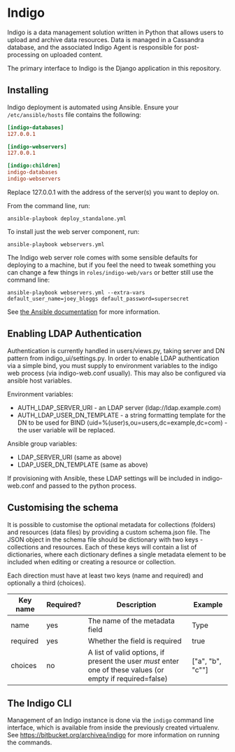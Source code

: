 # Indigo

Indigo is a data management solution written in Python that allows users to upload and archive data resources.  Data is managed in a Cassandra database, and the associated Indigo Agent is responsible for post-processing on uploaded content.

The primary interface to Indigo is the Django application in this repository.


## Installing

Indigo deployment is automated using Ansible. Ensure
your `/etc/ansible/hosts` file contains the following:

```ini
[indigo-databases]
127.0.0.1

[indigo-webservers]
127.0.0.1

[indigo:children]
indigo-databases
indigo-webservers
```

Replace 127.0.0.1 with the address of the server(s) you want to deploy on.

From the command line, run:

`ansible-playbook deploy_standalone.yml`

To install just the web server component, run:

`ansible-playbook webservers.yml`

The Indigo web server role comes with some sensible defaults for deploying to a machine, but
if you feel the need to tweak something you can change a few things in `roles/indigo-web/vars` or
better still use the command line:

`ansible-playbook webservers.yml --extra-vars default_user_name=joey_bloggs default_password=supersecret`

See [the Ansible documentation](http://docs.ansible.com/ansible/) for more information.

## Enabling LDAP Authentication

Authentication is currently handled in users/views.py, taking server and DN pattern from indigo_ui/settings.py. In order to enable LDAP authentication via a simple bind, you must supply to environment variables to the indigo web process (via indigo-web.conf usually). This
may also be configured via ansible host variables.

Environment variables:
* AUTH_LDAP_SERVER_URI - an LDAP server (ldap://ldap.example.com)
* AUTH_LDAP_USER_DN_TEMPLATE - a string formatting template for the DN to be used for BIND (uid=%(user)s,ou=users,dc=example,dc=com) - the user variable will be replaced.

Ansible group variables:
* LDAP_SERVER_URI (same as above)
* LDAP_USER_DN_TEMPLATE (same as above)

If provisioning with Ansible, these LDAP settings will be included in indigo-web.conf and passed to the python process.

## Customising the schema

It is possible to customise the optional metadata for collections (folders) and resources (data files) by providing a custom schema.json file.  The JSON object in the schema file should be dictionary with two keys - collections and resources.  Each of these keys will contain a list of dictionaries, where each dictionary defines a single metadata element to be included when editing or creating a resource or collection.

Each direction must have at least two keys (name and required) and optionally a third (choices).

| Key name | Required? | Description | Example |
|----------|-----------|-------------|---------|
| name  | yes  | The name of the metadata field | Type |
| required | yes| Whether the field is required | true |
| choices | no | A list of valid options, if present the user *must* enter one of these values (or empty if required=false)| ["a", "b", "c""] |


## The Indigo CLI

Management of an Indigo instance is done via the `indigo` command line interface, which is available from inside the previously created virtualenv.   See <https://bitbucket.org/archivea/indigo> for more information on running the commands.
